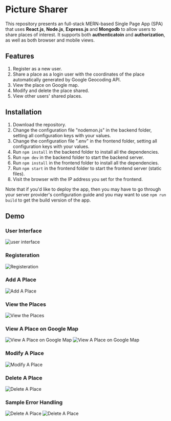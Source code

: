 # Picture Sharer

This repository presents an full-stack MERN-based Single Page App (SPA) that uses **React.js**, **Node.js**, **Express.js** and **Mongodb** to allow users to share places of interest. It supports both **authenticatoin** and **authorization**, as well as both browser and mobile views.

## Features
1. Register as a new user. 
2. Share a place as a login user with the coordinates of the place automatically generated by Google Geocoding API. 
3. View the place on Google map. 
4. Modify and delete the place shared.
5. View other users' shared places.

## Installation
1. Download the repository. 
2. Change the configuration file "nodemon.js" in the backend folder, setting all configuration keys with your values. 
3. Change the configuration file ".env" in the frontend folder, setting all configuration keys with your values. 
4. Run `npm install` in the backend folder to install all the dependencies.
5. Run `npm dev` in the backend folder to start the backend server.
6. Run `npm install` in the frontend folder to install all the dependencies.
7. Run `npm start` in the frontend folder to start the frontend server (static files).
8. Visit the browser with the IP address you set for the frontend. 

Note that if you'd like to deploy the app, then you may have to go through your server provider's configuration guide and you may want to use `npm run build` to get the build version of the app.

## Demo

### User Interface

![user interface](../master/demo/main.PNG?raw=true)

### Registeration

![Registeration](../master/demo/register.PNG?raw=true)

### Add A Place

![Add A Place](../master/demo/adding_a_place.PNG?raw=true)

### View the Places

![View the Places](../master/demo/places.PNG?raw=true)

### View A Place on Google Map

![View A Place on Google Map](../master/demo/view_on_map.PNG?raw=true)
![View A Place on Google Map](../master/demo/view_on_map2.PNG?raw=true)

### Modify A Place
![Modify A Place](../master/demo/edit_place.PNG?raw=true)


### Delete A Place
![Delete A Place](../master/demo/delete_place_1.PNG?raw=true)

### Sample Error Handling
![Delete A Place](../master/demo/no_place_found.PNG?raw=true)
![Delete A Place](../master/demo/no_place_found_2.PNG?raw=true)
